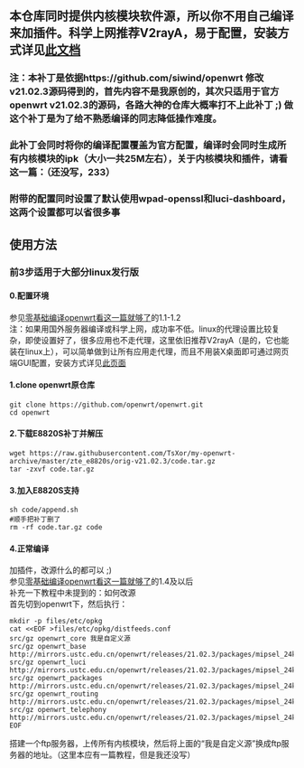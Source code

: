 ## 本仓库同时提供内核模块软件源，所以你不用自己编译来加插件。科学上网推荐V2rayA，易于配置，安装方式详见[此文档](https://github.com/v2rayA/v2raya-openwrt/blob/master/README.zh-cn.md)
### 注：本补丁是依据https://github.com/siwind/openwrt 修改v21.02.3源码得到的，首先内容不是我原创的，其次只适用于官方openwrt v21.02.3的源码，各路大神的仓库大概率打不上此补丁 ;)  做这个补丁是为了给不熟悉编译的同志降低操作难度。
### 此补丁会同时将你的编译配置覆盖为官方配置，编译时会同时生成所有内核模块的ipk（大小一共25M左右），关于内核模块和插件，请看这一篇：（还没写，233）
### 附带的配置同时设置了默认使用wpad-openssl和luci-dashboard，这两个设置都可以省很多事
## 使用方法  
### 前3步适用于大部分linux发行版  
#### 0.配置环境  
参见[零基础编译openwrt看这一篇就够了](https://blog.topstalk.com/%e9%9b%b6%e5%9f%ba%e7%a1%80%e7%bc%96%e8%af%91openwrt%e7%9c%8b%e8%bf%99%e4%b8%80%e7%af%87%e5%b0%b1%e5%a4%9f%e4%ba%86/)的1.1-1.2  
注：如果用国外服务器编译或科学上网，成功率不低。linux的代理设置比较复杂，即使设置好了，很多应用也不走代理，这里依旧推荐V2rayA（是的，它也能装在linux上），可以简单做到让所有应用走代理，而且不用装X桌面即可通过网页端GUI配置，安装方式详见[此页面](https://v2raya.org/docs/prologue/installation/)
#### 1.clone openwrt原仓库  
    git clone https://github.com/openwrt/openwrt.git
    cd openwrt
#### 2.下载E8820S补丁并解压  
    wget https://raw.githubusercontent.com/TsXor/my-openwrt-archive/master/zte_e8820s/orig-v21.02.3/code.tar.gz
    tar -zxvf code.tar.gz
#### 3.加入E8820S支持  
    sh code/append.sh
    #顺手把补丁删了
    rm -rf code.tar.gz code
#### 4.正常编译  
加插件，改源什么的都可以 ;)  
参见[零基础编译openwrt看这一篇就够了](https://blog.topstalk.com/%e9%9b%b6%e5%9f%ba%e7%a1%80%e7%bc%96%e8%af%91openwrt%e7%9c%8b%e8%bf%99%e4%b8%80%e7%af%87%e5%b0%b1%e5%a4%9f%e4%ba%86/)的1.4及以后  
补充一下教程中未提到的：如何改源  
首先切到openwrt下，然后执行：  

    mkdir -p files/etc/opkg
    cat <<EOF >files/etc/opkg/distfeeds.conf
    src/gz openwrt_core 我是自定义源
    src/gz openwrt_base http://mirrors.ustc.edu.cn/openwrt/releases/21.02.3/packages/mipsel_24kc/base
    src/gz openwrt_luci http://mirrors.ustc.edu.cn/openwrt/releases/21.02.3/packages/mipsel_24kc/luci
    src/gz openwrt_packages http://mirrors.ustc.edu.cn/openwrt/releases/21.02.3/packages/mipsel_24kc/packages
    src/gz openwrt_routing http://mirrors.ustc.edu.cn/openwrt/releases/21.02.3/packages/mipsel_24kc/routing
    src/gz openwrt_telephony http://mirrors.ustc.edu.cn/openwrt/releases/21.02.3/packages/mipsel_24kc/telephony
    EOF
搭建一个ftp服务器，上传所有内核模块，然后将上面的“我是自定义源”换成ftp服务器的地址。（这里本应有一篇教程，但是我还没写）
    
